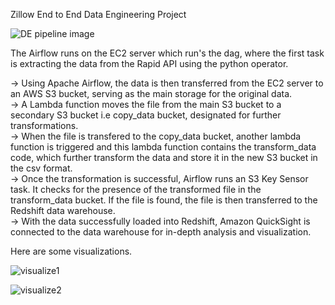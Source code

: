 Zillow End to End Data Engineering Project   
  
   
![DE pipeline image](https://github.com/Darshan813/Zillow-Data-Engineering/assets/79681552/e870a27b-e44d-44ca-bfc9-8304e7ce114a)       


The Airflow runs on the EC2 server which run's the dag, where the first task is extracting the data from the Rapid API using the python operator.   
  
-> Using Apache Airflow, the data is then transferred from the EC2 server to an AWS S3 bucket, serving as the main storage for the original data.   
-> A Lambda function moves the file from the main S3 bucket to a secondary S3 bucket i.e copy_data bucket, designated for further transformations.       
-> When the file is transfered to the copy_data bucket, another lambda function is triggered and this lambda function contains the transform_data code, which further transform the data and store it in the new S3 bucket in the csv format.    
-> Once the transformation is successful, Airflow runs an S3 Key Sensor task. It checks for the presence of the transformed file in the transform_data bucket. If the file is found, the file is then transferred to the Redshift data warehouse.  
-> With the data successfully loaded into Redshift, Amazon QuickSight is connected to the data warehouse for in-depth analysis and visualization.  
  
Here are some visualizations.  

![visualize1](https://github.com/Darshan813/Zillow-Data-Engineering/assets/79681552/a1056222-4100-4d9a-9749-fb471a3e7f13)   


![visualize2](https://github.com/Darshan813/Zillow-Data-Engineering/assets/79681552/17bd5622-a182-4114-8d2e-1fa4b0c14506)  
